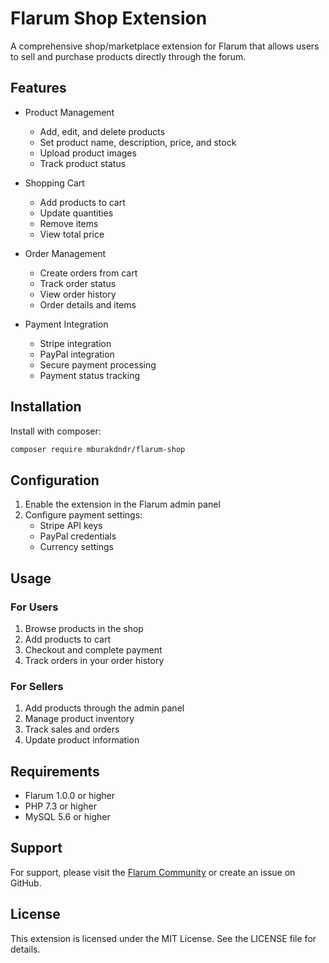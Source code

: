 # Flarum Shop Extension

A comprehensive shop/marketplace extension for Flarum that allows users to sell and purchase products directly through the forum.

## Features

- Product Management
  - Add, edit, and delete products
  - Set product name, description, price, and stock
  - Upload product images
  - Track product status

- Shopping Cart
  - Add products to cart
  - Update quantities
  - Remove items
  - View total price

- Order Management
  - Create orders from cart
  - Track order status
  - View order history
  - Order details and items

- Payment Integration
  - Stripe integration
  - PayPal integration
  - Secure payment processing
  - Payment status tracking

## Installation

Install with composer:

```bash
composer require mburakdndr/flarum-shop
```

## Configuration

1. Enable the extension in the Flarum admin panel
2. Configure payment settings:
   - Stripe API keys
   - PayPal credentials
   - Currency settings

## Usage

### For Users
1. Browse products in the shop
2. Add products to cart
3. Checkout and complete payment
4. Track orders in your order history

### For Sellers
1. Add products through the admin panel
2. Manage product inventory
3. Track sales and orders
4. Update product information

## Requirements

- Flarum 1.0.0 or higher
- PHP 7.3 or higher
- MySQL 5.6 or higher

## Support

For support, please visit the [Flarum Community](https://discuss.flarum.org/) or create an issue on GitHub.

## License

This extension is licensed under the MIT License. See the LICENSE file for details.